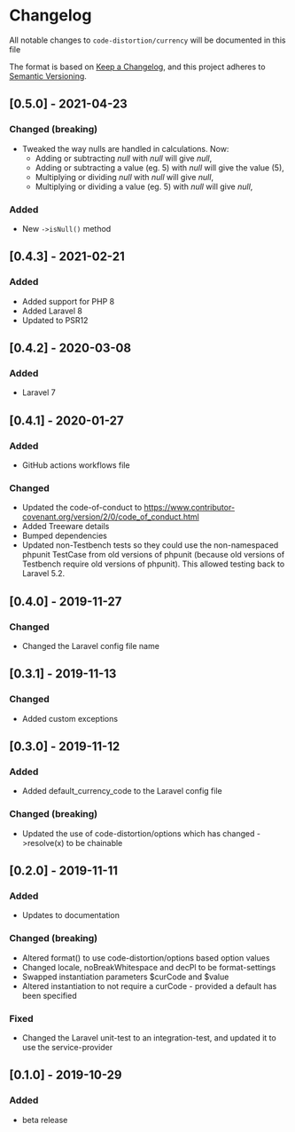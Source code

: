 # Changelog

All notable changes to `code-distortion/currency` will be documented in this file

The format is based on [Keep a Changelog](https://keepachangelog.com/en/1.0.0/), and this project adheres to [Semantic Versioning](https://semver.org/spec/v2.0.0.html).



## [0.5.0] - 2021-04-23

### Changed (breaking)
- Tweaked the way nulls are handled in calculations. Now:
    - Adding or subtracting *null* with *null* will give *null*,
    - Adding or subtracting a value (eg. 5) with *null* will give the value (5),
    - Multiplying or dividing *null* with *null* will give *null*,
    - Multiplying or dividing a value (eg. 5) with *null* will give *null*,

### Added
- New `->isNull()` method



## [0.4.3] - 2021-02-21

### Added
- Added support for PHP 8
- Added Laravel 8
- Updated to PSR12



## [0.4.2] - 2020-03-08

### Added
- Laravel 7



## [0.4.1] - 2020-01-27

### Added
- GitHub actions workflows file

### Changed
- Updated the code-of-conduct to https://www.contributor-covenant.org/version/2/0/code_of_conduct.html
- Added Treeware details
- Bumped dependencies
- Updated non-Testbench tests so they could use the non-namespaced phpunit TestCase from old versions of phpunit (because old versions of Testbench require old versions of phpunit). This allowed testing back to Laravel 5.2.



## [0.4.0] - 2019-11-27

### Changed
- Changed the Laravel config file name



## [0.3.1] - 2019-11-13

### Changed
- Added custom exceptions



## [0.3.0] - 2019-11-12

### Added
- Added default_currency_code to the Laravel config file

### Changed (breaking)
- Updated the use of code-distortion/options which has changed ->resolve(x) to be chainable



## [0.2.0] - 2019-11-11

### Added
- Updates to documentation

### Changed (breaking)
- Altered format() to use code-distortion/options based option values
- Changed locale, noBreakWhitespace and decPl to be format-settings
- Swapped instantiation parameters $curCode and $value
- Altered instantiation to not require a curCode - provided a default has been specified

### Fixed
- Changed the Laravel unit-test to an integration-test, and updated it to use the service-provider



## [0.1.0] - 2019-10-29

### Added
- beta release
